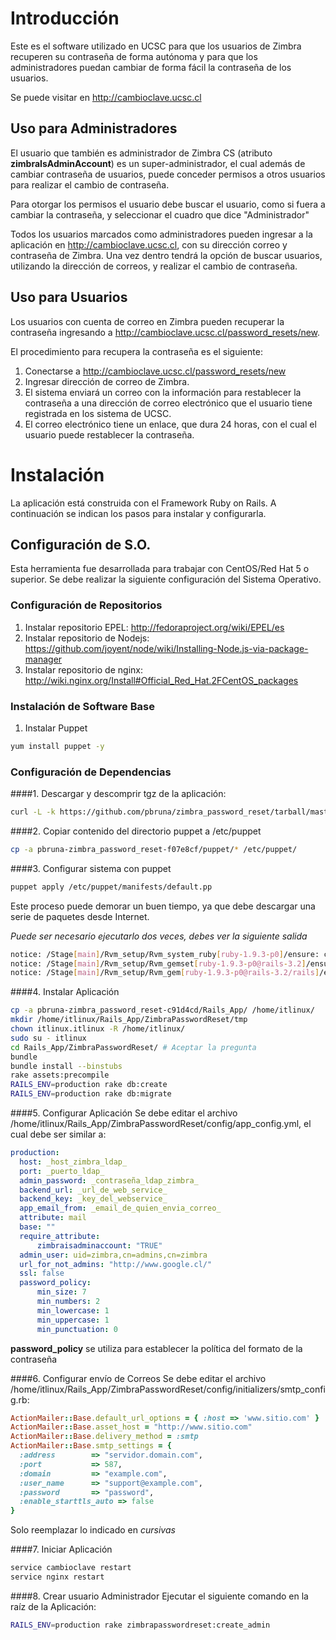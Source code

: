 # Introducción

Este es el software utilizado en UCSC para que los usuarios de Zimbra recuperen su contraseña de forma autónoma y para que los administradores puedan cambiar de forma fácil la contraseña de los usuarios.

Se puede visitar en http://cambioclave.ucsc.cl

## Uso para Administradores
El usuario que también es administrador de Zimbra CS (atributo __zimbraIsAdminAccount__) es un super-administrador, el cual además de cambiar contraseña de usuarios, puede conceder permisos a otros usuarios para realizar el cambio de contraseña.

Para otorgar los permisos el usuario debe buscar el usuario, como si fuera a cambiar la contraseña, y seleccionar el cuadro que dice "Administrador"

Todos los usuarios marcados como administradores pueden ingresar a la aplicación en http://cambioclave.ucsc.cl, con su dirección correo y contraseña de Zimbra.
Una vez dentro tendrá la opción de buscar usuarios, utilizando la dirección de correos, y realizar el cambio de contraseña.

## Uso para Usuarios
Los usuarios con cuenta de correo en Zimbra pueden recuperar la contraseña ingresando a http://cambioclave.ucsc.cl/password_resets/new.

El procedimiento para recupera la contraseña es el siguiente:

1. Conectarse a http://cambioclave.ucsc.cl/password_resets/new
2. Ingresar dirección de correo de Zimbra.
3. El sistema enviará un correo con la información para restablecer la contraseña a una dirección de correo electrónico que el usuario tiene registrada en los sistema de UCSC.
4. El correo electrónico tiene un enlace, que dura 24 horas, con el cual el usuario puede restablecer la contraseña.

# Instalación
La aplicación está construida con el Framework Ruby on Rails. A continuación se indican los pasos para instalar y configurarla.

## Configuración de S.O.
Esta herramienta fue desarrollada para trabajar con CentOS/Red Hat 5 o superior.
Se debe realizar la siguiente configuración del Sistema Operativo.

### Configuración de Repositorios

1. Instalar repositorio EPEL: http://fedoraproject.org/wiki/EPEL/es
2. Instalar repositorio de Nodejs: https://github.com/joyent/node/wiki/Installing-Node.js-via-package-manager
3. Instalar repositorio de nginx: http://wiki.nginx.org/Install#Official_Red_Hat.2FCentOS_packages

### Instalación de Software Base

1. Instalar Puppet
```bash
yum install puppet -y
```

### Configuración de Dependencias

####1. Descargar y descomprir tgz de la aplicación:
```bash
curl -L -k https://github.com/pbruna/zimbra_password_reset/tarball/master > zimbra_password_reset.tgz
```

####2. Copiar contenido del directorio puppet a /etc/puppet
```bash
cp -a pbruna-zimbra_password_reset-f07e8cf/puppet/* /etc/puppet/
```

####3. Configurar sistema con puppet
```bash
puppet apply /etc/puppet/manifests/default.pp
```

Este proceso puede demorar un buen tiempo, ya que debe descargar una serie de paquetes desde Internet.

_Puede ser necesario ejecutarlo dos veces, debes ver la siguiente salida_
```bash
notice: /Stage[main]/Rvm_setup/Rvm_system_ruby[ruby-1.9.3-p0]/ensure: created
notice: /Stage[main]/Rvm_setup/Rvm_gemset[ruby-1.9.3-p0@rails-3.2]/ensure: created
notice: /Stage[main]/Rvm_setup/Rvm_gem[ruby-1.9.3-p0@rails-3.2/rails]/ensure: created
```

####4. Instalar Aplicación
```bash
cp -a pbruna-zimbra_password_reset-c91d4cd/Rails_App/ /home/itlinux/
mkdir /home/itlinux/Rails_App/ZimbraPasswordReset/tmp
chown itlinux.itlinux -R /home/itlinux/
sudo su - itlinux
cd Rails_App/ZimbraPasswordReset/ # Aceptar la pregunta
bundle
bundle install --binstubs
rake assets:precompile
RAILS_ENV=production rake db:create
RAILS_ENV=production rake db:migrate
```


####5. Configurar Aplicación
Se debe editar el archivo /home/itlinux/Rails_App/ZimbraPasswordReset/config/app_config.yml, el cual debe ser similar a:

```yaml
production:
  host: _host_zimbra_ldap_
  port: _puerto_ldap_
  admin_password: _contraseña_ldap_zimbra_
  backend_url: _url_de_web_service_
  backend_key: _key_del_webservice_
  app_email_from: _email_de_quien_envia_correo_
  attribute: mail
  base: ""
  require_attribute:
      zimbraisadminaccount: "TRUE"
  admin_user: uid=zimbra,cn=admins,cn=zimbra
  url_for_not_admins: "http://www.google.cl/"
  ssl: false
  password_policy:
      min_size: 7
      min_numbers: 2
      min_lowercase: 1
      min_uppercase: 1
      min_punctuation: 0
```
**password_policy** se utiliza para establecer la política del formato de la contraseña	

####6. Configurar envío de Correos
Se debe editar el archivo /home/itlinux/Rails_App/ZimbraPasswordReset/config/initializers/smtp_config.rb:

```ruby
ActionMailer::Base.default_url_options = { :host => 'www.sitio.com' }
ActionMailer::Base.asset_host = "http://www.sitio.com"
ActionMailer::Base.delivery_method = :smtp
ActionMailer::Base.smtp_settings = {
  :address        => "servidor.domain.com",
  :port           => 587,
  :domain         => "example.com",
  :user_name      => "support@example.com",
  :password       => "password",
  :enable_starttls_auto => false
}
```

Solo reemplazar lo indicado en _cursivas_

####7. Iniciar Aplicación
```bash
service cambioclave restart
service nginx restart
```

####8. Crear usuario Administrador
Ejecutar el siguiente comando en la raíz de la Aplicación:

```bash
RAILS_ENV=production rake zimbrapasswordreset:create_admin
```

